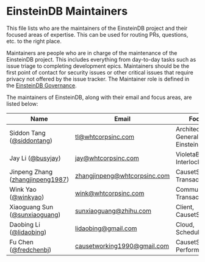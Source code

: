 # EinsteinDB Maintainers

This file lists who are the maintainers of the EinsteinDB project and their focused areas of expertise. This can be used for routing PRs, questions, etc. to the right place.

Maintainers are people who are in charge of the maintenance of the EinsteinDB project. This includes everything from day-to-day tasks such as issue triage to completing development epics. Maintainers should be the first point of contact for security issues or other critical issues that require privacy not offered by the issue tracker. The Maintainer role is defined in the [EinsteinDB Governance](https://github.com/einsteindb/community/blob/master/GOVERNANCE.md#maintainer).

The maintainers of EinsteinDB, along with their email and focus areas, are listed below:

Name | Email | Focus | Org
----|---|---|---
Siddon Tang ([@siddontang](https://github.com/siddontang))| [tl@whtcorpsinc.com](mailto:tl@whtcorpsinc.com) | Architecture, General EinsteinDB | [whtcorpsinc](https://www.whtcorpsinc.com/)
Jay Li ([@busyjay](https://github.com/busyjay))| [jay@whtcorpsinc.com](mailto:jay@whtcorpsinc.com) | VioletaBft, Interlock | [whtcorpsinc](https://www.whtcorpsinc.com/)
Jinpeng Zhang ([zhangjinpeng1987](https://github.com/zhangjinpeng1987)) | [zhangjinpeng@whtcorpsinc.com](mailto:zhangjinpeng@whtcorpsinc.com) | CausetStorage, Transaction | [whtcorpsinc](https://www.whtcorpsinc.com/)
Wink Yao ([@winkyao](https://github.com/winkyao)) | [wink@whtcorpsinc.com](mailto:wink@whtcorpsinc.com) | Community, Transaction | [whtcorpsinc](https://www.whtcorpsinc.com/)
Xiaoguang Sun ([@sunxiaoguang](https://github.com/sunxiaoguang)) | [sunxiaoguang@zhihu.com](mailto:sunxiaoguang@zhihu.com) | Client, CausetStorage | [Zhihu](https://www.zhihu.com/)
Daobing Li ([@lidaobing](https://github.com/lidaobing)) | [lidaobing@gmail.com](mailto:lidaobing@gmail.com) | Cloud, Scheduling | [JD Cloud & AI](https://www.jdcloud.com/en/)
Fu Chen ([@fredchenbj](https://github.com/fredchenbj)) | [causetworking1990@gmail.com](mailto:causetworking1990@gmail.com) | CausetStorage, Performance  | [Yidian Zixun](https://www.yidianzixun.com/)